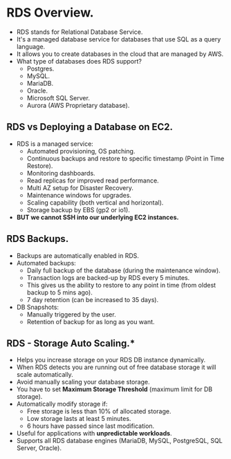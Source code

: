 # **RDS Overview.**

* RDS stands for Relational Database Service.
* It's a managed database service for databases that use SQL as a query language.
* It allows you to create databases in the cloud that are managed by AWS.
* What type of databases does RDS support?
    * Postgres.
    * MySQL.
    * MariaDB.
    * Oracle.
    * Microsoft SQL Server.
    * Aurora (AWS Proprietary database).

## **RDS vs Deploying a Database on EC2.**

* RDS is a managed service:
    * Automated provisioning, OS patching.
    * Continuous backups and restore to specific timestamp (Point in Time Restore).
    * Monitoring dashboards.
    * Read replicas for improved read performance. 
    * Multi AZ setup for Disaster Recovery.
    * Maintenance windows for upgrades.
    * Scaling capability (both vertical and horizontal).
    * Storage backup by EBS (gp2 or io1).
* **BUT we cannot SSH into our underlying EC2 instances.** 

## **RDS Backups.**

* Backups are automatically enabled in RDS.
* Automated backups:
    * Daily full backup of the database (during the maintenance window).
    * Transaction logs are backed-up by RDS every 5 minutes.
    * This gives us the ability to restore to any point in time (from oldest backup to 5 mins ago).
    * 7 day retention (can be increased to 35 days).
* DB Snapshots:
    * Manually triggered by the user.
    * Retention of backup for as long as you want.

## **RDS - Storage Auto Scaling.\***

* Helps you increase storage on your RDS DB instance dynamically.
* When RDS detects you are running out of free database storage it will scale automatically.
* Avoid manually scaling your database storage.
* You have to set **Maximum Storage Threshold** (maximum limit for DB storage).
* Automatically modify storage if:
    * Free storage is less than 10% of allocated storage.
    * Low storage lasts at least 5 minutes.
    * 6 hours have passed since last modification.
* Useful for applications with **unpredictable workloads**.
* Supports all RDS database engines (MariaDB, MySQL, PostgreSQL, SQL Server, Oracle).